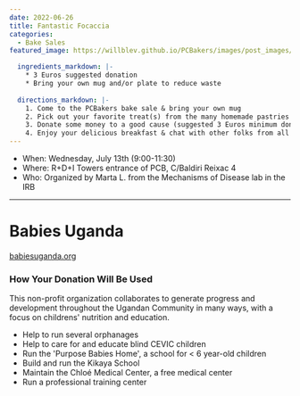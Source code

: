 ```yaml
---
date: 2022-06-26
title: Fantastic Focaccia
categories:
  - Bake Sales
featured_image: https://willblev.github.io/PCBakers/images/post_images/Bake_sale_21_sept.png

  ingredients_markdown: |-
    * 3 Euros suggested donation
    * Bring your own mug and/or plate to reduce waste
  
  directions_markdown: |-
    1. Come to the PCBakers bake sale & bring your own mug
    2. Pick out your favorite treat(s) from the many homemade pastries that are available
    3. Donate some money to a good cause (suggested 3 Euros minimum donation per portion); there will be Ugandan tea and coffee available too (suggested donation of 1 Euro)
    4. Enjoy your delicious breakfast & chat with other folks from all around the PCB
---
```

- When: Wednesday, July 13th (9:00-11:30)
- Where: R+D+I Towers entrance of PCB, C/Baldiri Reixac 4
- Who: Organized by Marta L. from the Mechanisms of Disease lab in the IRB 
   
---

# Babies Uganda
[babiesuganda.org](https://babiesuganda.org/)

### How Your Donation Will Be Used
This non-profit organization collaborates to generate progress and development throughout the Ugandan Community in many ways, with a focus on childrens' nutrition and education.
- Help to run several orphanages
- Help to care for and educate blind CEVIC children
- Run the 'Purpose Babies Home', a school for < 6 year-old children
- Build and run the Kikaya School
- Maintain the Chloé Medical Center, a free medical center
- Run a professional training center

